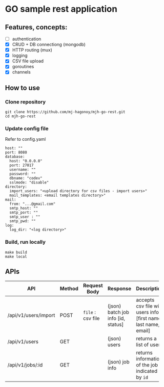 # GO sample rest application

## Features, concepts: 
- [ ] authentication
- [x] CRUD + DB connectiong (mongodb)
- [x] HTTP routing (mux)
- [x] logging
- [x] CSV file upload 
- [x] goroutines 
- [x] channels

## How to use
### Clone repository

```
git clone https://github.com/mj-hagonoy/mjh-go-rest.git
cd mjh-go-rest
```


### Update config file
Refer to config.yaml
```
host: ""
port: 8080
database: 
  host: "0.0.0.0"
  port: 27017
  username: ""
  password: ""
  dbname: "codev"
  sslmode: "disable"
directory:
  import_users: "<upload directory for csv files - import users>"
  mail_templates: <email templates directory>"
mail:
  from: "...@gmail.com"
  smtp_host: ""
  smtp_port: ""
  smtp_user : ""
  smtp_pwd: ""
log:
  log_dir: "<log directory>"
```


### Build, run locally
```
make build
make local
```

## APIs
| API | Method | Request Body | Response | Description |
| --- | ------ | ------------ | -------- | ----------- |
| /api/v1/users/import | POST | `file` : csv file | (json) batch job info [id, status] | accepts csv file with users info [first name, last name, email] |
| /api/v1/users | GET | | (json) users | returns a list of users |
| /api/v1/jobs/:id | GET | |(json) job info | returns information of the job indicated by `id` |


